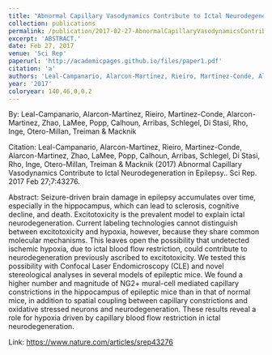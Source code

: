 ```yaml
---
title: "Abnormal Capillary Vasodynamics Contribute to Ictal Neurodegeneration in Epilepsy."
collection: publications
permalink: /publication/2017-02-27-AbnormalCapillaryVasodynamicsContributeToIctalNeurodegeneration
excerpt: 'ABSTRACT.'
date: Feb 27, 2017
venue: 'Sci Rep'
paperurl: 'http://academicpages.github.io/files/paper1.pdf'
citation: 'a'
authors: 'Leal-Campanario, Alarcon-Martinez, Rieiro, Martinez-Conde, Alarcon-Martinez, Zhao, LaMee, Popp, Calhoun, Arribas, Schlegel, Di Stasi, Rho, Inge, Otero-Millan, Treiman & Macknik'
year: '2017'
coloryear: 140,46,0,0.2
---
```


By: Leal-Campanario, Alarcon-Martinez, Rieiro, Martinez-Conde, Alarcon-Martinez, Zhao, LaMee, Popp, Calhoun, Arribas, Schlegel, Di Stasi, Rho, Inge, Otero-Millan, Treiman & Macknik

Citation: Leal-Campanario, Alarcon-Martinez, Rieiro, Martinez-Conde, Alarcon-Martinez, Zhao, LaMee, Popp, Calhoun, Arribas, Schlegel, Di Stasi, Rho, Inge, Otero-Millan, Treiman & Macknik (2017) Abnormal Capillary Vasodynamics Contribute to Ictal Neurodegeneration in Epilepsy.. Sci Rep. 2017 Feb 27;7:43276. 

Abstract: Seizure-driven brain damage in epilepsy accumulates over time, especially in the hippocampus, which can lead to sclerosis, cognitive decline, and death. Excitotoxicity is the prevalent model to explain ictal neurodegeneration. Current labeling technologies cannot distinguish between excitotoxicity and hypoxia, however, because they share common molecular mechanisms. This leaves open the possibility that undetected ischemic hypoxia, due to ictal blood flow restriction, could contribute to neurodegeneration previously ascribed to excitotoxicity. We tested this possibility with Confocal Laser Endomicroscopy (CLE) and novel stereological analyses in several models of epileptic mice. We found a higher number and magnitude of NG2+ mural-cell mediated capillary constrictions in the hippocampus of epileptic mice than in that of normal mice, in addition to spatial coupling between capillary constrictions and oxidative stressed neurons and neurodegeneration. These results reveal a role for hypoxia driven by capillary blood flow restriction in ictal neurodegeneration.

Link: https://www.nature.com/articles/srep43276
